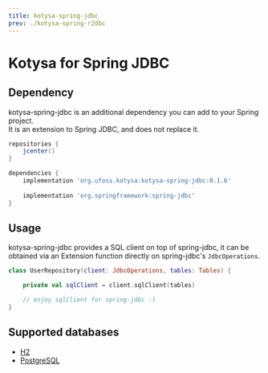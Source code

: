 ```yaml
---
title: kotysa-spring-jdbc
prev: ./kotysa-spring-r2dbc
---
```


# Kotysa for Spring JDBC

## Dependency

kotysa-spring-jdbc is an additional dependency you can add to your Spring project. \
It is an extension to Spring JDBC, and does not replace it.

```groovy
repositories {
    jcenter()
}

dependencies {
    implementation 'org.ufoss.kotysa:kotysa-spring-jdbc:0.1.6'
    
    implementation 'org.springframework:spring-jdbc'
}
```

## Usage

kotysa-spring-jdbc provides a SQL client on top of spring-jdbc, 
it can be obtained via an Extension function directly on spring-jdbc's ```JdbcOperations```.

```kotlin
class UserRepository(client: JdbcOperations, tables: Tables) {

	private val sqlClient = client.sqlClient(tables)

	// enjoy sqlClient for spring-jdbc :)
}
```

## Supported databases

* [H2](table-mapping#h2)
* [PostgreSQL](table-mapping#postgresql)

